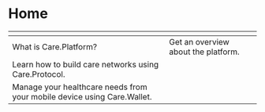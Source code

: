 # Home

<table data-view="cards"><thead><tr><th></th><th></th><th></th></tr></thead><tbody><tr><td>What is Care.Platform?</td><td>Get an overview about the platform.</td><td></td></tr><tr><td>Learn how to build care networks using Care.Protocol.</td><td></td><td></td></tr><tr><td>Manage your healthcare needs from your mobile device using Care.Wallet.</td><td></td><td></td></tr></tbody></table>
